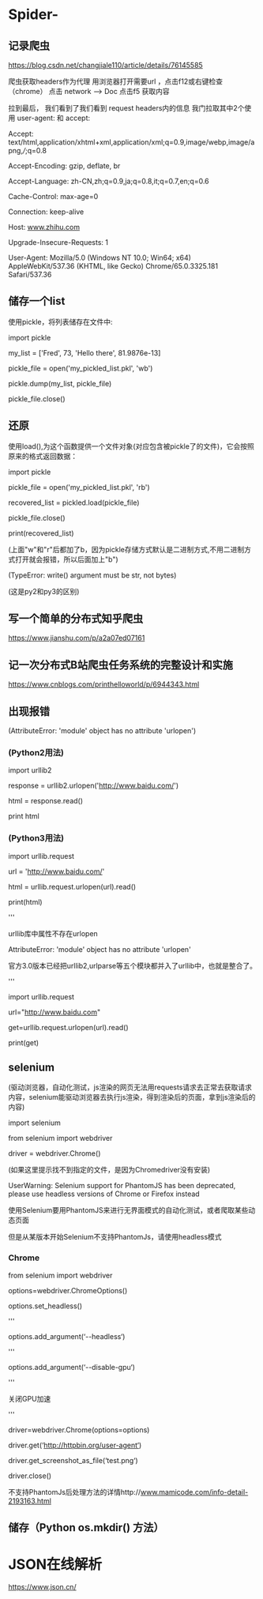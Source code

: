 # Spider-

## 记录爬虫

https://blog.csdn.net/changjiale110/article/details/76145585 

爬虫获取headers作为代理 用浏览器打开需要url ，点击f12或右键检查（chrome） 点击 network –> Doc 点击f5 获取内容

拉到最后， 我们看到了我们看到 request headers内的信息 我门拉取其中2个使用 user-agent: 和 accept:

Accept: text/html,application/xhtml+xml,application/xml;q=0.9,image/webp,image/apng,*/*;q=0.8

Accept-Encoding: gzip, deflate, br

Accept-Language: zh-CN,zh;q=0.9,ja;q=0.8,it;q=0.7,en;q=0.6

Cache-Control: max-age=0

Connection: keep-alive

Host: www.zhihu.com

Upgrade-Insecure-Requests: 1

User-Agent: Mozilla/5.0 (Windows NT 10.0; Win64; x64) AppleWebKit/537.36 (KHTML, like Gecko) Chrome/65.0.3325.181 Safari/537.36

## 储存一个list

使用pickle，将列表储存在文件中:

import pickle

my_list = ['Fred', 73, 'Hello there', 81.9876e-13]

pickle_file = open('my_pickled_list.pkl', 'wb')

pickle.dump(my_list, pickle_file)

pickle_file.close()

## 还原

使用load(),为这个函数提供一个文件对象(对应包含被pickle了的文件)，它会按照原来的格式返回数据：

import pickle

pickle_file = open('my_pickled_list.pkl', 'rb')

recovered_list = pickled.load(pickle_file)

pickle_file.close()

print(recovered_list)

(上面"w"和"r"后都加了b，因为pickle存储方式默认是二进制方式,不用二进制方式打开就会报错，所以后面加上"b")

(TypeError: write() argument must be str, not bytes)

(这是py2和py3的区别)

## 写一个简单的分布式知乎爬虫

https://www.jianshu.com/p/a2a07ed07161

## 记一次分布式B站爬虫任务系统的完整设计和实施

https://www.cnblogs.com/printhelloworld/p/6944343.html

## 出现报错

(AttributeError: 'module' object has no attribute 'urlopen')

### (Python2用法)

import urllib2  

response = urllib2.urlopen('http://www.baidu.com/')  

html = response.read()  

print html  

### (Python3用法)

import urllib.request

url = 'http://www.baidu.com/'

html = urllib.request.urlopen(url).read()

print(html)

'''

urllib库中属性不存在urlopen

AttributeError: 'module' object has no attribute 'urlopen'

官方3.0版本已经把urllib2,urlparse等五个模块都并入了urllib中，也就是整合了。

'''

import urllib.request 

url="http://www.baidu.com"

get=urllib.request.urlopen(url).read() 

print(get)

## selenium

(驱动浏览器，自动化测试，js渲染的网页无法用requests请求去正常去获取请求内容，selenium能驱动浏览器去执行js渲染，得到渲染后的页面，拿到js渲染后的内容)

import selenium

from selenium import webdriver

driver = webdriver.Chrome()

(如果这里提示找不到指定的文件，是因为Chromedriver没有安装)

UserWarning: Selenium support for PhantomJS has been deprecated, please use headless versions of Chrome or Firefox instead

使用Selenium要用PhantomJS来进行无界面模式的自动化测试，或者爬取某些动态页面

但是从某版本开始Selenium不支持PhantomJs，请使用headless模式

### Chrome

from selenium import webdriver

options=webdriver.ChromeOptions()

options.set_headless()

'''

options.add_argument(‘--headless‘)

'''

options.add_argument(‘--disable-gpu‘)    

'''

关闭GPU加速

'''

driver=webdriver.Chrome(options=options)

driver.get(‘http://httpbin.org/user-agent‘)

driver.get_screenshot_as_file(‘test.png‘)

driver.close()

不支持PhantomJs后处理方法的详情http://www.mamicode.com/info-detail-2193163.html

## 储存（Python os.mkdir() 方法）


# JSON在线解析

https://www.json.cn/
